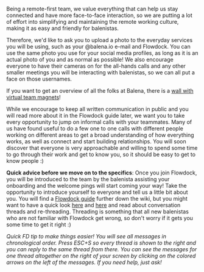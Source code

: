 Being a remote-first team, we value everything that can help us stay connected and have more face-to-face interaction, so we are putting a lot of effort into simplifying and maintaining the remote working culture, making it as easy and friendly for balenistas. 

Therefore, we'd like to ask you to upload a photo to the everyday services you will be using, such as your @balena.io e-mail and Flowdock. You can use the same photo you use for your social media profiles, as long as it is an actual photo of you and as normal as possible! We also encourage everyone to have their cameras on for the all-hands calls and any other smaller meetings you will be interacting with balenistas, so we can all put a face on those usernames. 

If you want to get an overview of all the folks at Balena, there is a [wall with virtual team magnets](https://docs.google.com/drawings/d/1wMHCHH6tQhbG1leM_06NtfoMGUMuvgthCddxH01xqD8)!

While we encourage to keep all written communication in public and you will read more about it in the Flowdock guide later, we want you to take every opportunity to jump on informal calls with your teammates. Many of us have found useful to do a few one to one calls with different people working on different areas to get a broad understanding of how everything works, as well as connect and start building relationships. You will soon discover that everyone is very approachable and willing to spend some time to go through their work and get to know you, so it should be easy to get to know people :) 

**Quick advice before we move on to the specifics**: Once you join Flowdock, you will be introduced to the team by the balenista assisting your onboarding and the welcome pings will start coming your way! Take the opportunity to introduce yourself to everyone and tell us a little bit about you. You will find a [Flowdock guide](https://github.com/balena-io/balena-io/wiki/Flowdock) further down the wiki, but you might want to have a quick look [here](https://www.flowdock.com/help/chat) and [here](http://archive.is/xVcjA) and read about conversation threads and re-threading. Threading is something that all new balenistas who are not familiar with Flowdock get wrong, so don't worry if it gets you some time to get it right :)

_Quick FD tip to make things easier! You will see all messages in chronological order. Press ESC+S so every thread is shown to the right and you can reply to the same thread from there. You can see the messages for one thread altogether on the right of your screen by clicking on the colored arrows on the left of the messages. If you need help, just ask!_

